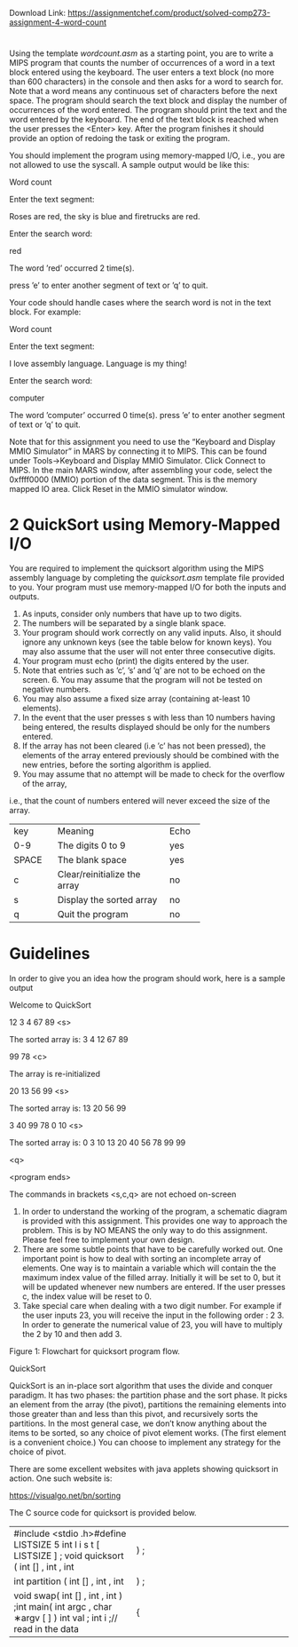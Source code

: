 Download Link: https://assignmentchef.com/product/solved-comp273-assignment-4-word-count
<br>
<h1></h1>

Using the template <em>wordcount.asm </em>as a starting point, you are to write a MIPS program that counts the number of occurrences of a word in a text block entered using the keyboard. The user enters a text block (no more than 600 characters) in the console and then asks for a word to search for. Note that a word means any continuous set of characters before the next space. The program should search the text block and display the number of occurrences of the word entered. The program should print the text and the word entered by the keyboard. The end of the text block is reached when the user presses the &lt;Enter&gt; key. After the program finishes it should provide an option of redoing the task or exiting the program.

You should implement the program using memory-mapped I/O, i.e., you are not allowed to use the syscall. A sample output would be like this:

Word count

Enter the text segment:

Roses are red, the sky is blue and firetrucks are red.

Enter the search word:

red

The word ’red’ occurred 2 time(s).

press ’e’ to enter another segment of text or ’q’ to quit.

Your code should handle cases where the search word is not in the text block. For example:

Word count

Enter the text segment:

I love assembly language. Language is my thing!

Enter the search word:

computer

The word ’computer’ occurred 0 time(s). press ’e’ to enter another segment of text or ’q’ to quit.

Note that for this assignment you need to use the “Keyboard and Display MMIO Simulator” in MARS by connecting it to MIPS. This can be found under Tools-&gt;Keyboard and Display MMIO Simulator. Click Connect to MIPS. In the main MARS window, after assembling your code, select the 0xffff0000 (MMIO) portion of the data segment. This is the memory mapped IO area. Click Reset in the MMIO simulator window.

<h1>2           QuickSort using Memory-Mapped I/O</h1>

You are required to implement the quicksort algorithm using the MIPS assembly language by completing the <em>quicksort.asm </em>template file provided to you. Your program must use memory-mapped I/O for both the inputs and outputs.

<ol>

 <li>As inputs, consider only numbers that have up to two digits.</li>

 <li>The numbers will be separated by a single blank space.</li>

 <li>Your program should work correctly on any valid inputs. Also, it should ignore any unknown keys (see the table below for known keys). You may also assume that the user will not enter three consecutive digits.</li>

 <li>Your program must echo (print) the digits entered by the user.</li>

 <li>Note that entries such as ’c’, ’s’ and ’q’ are not to be echoed on the screen. 6. You may assume that the program will not be tested on negative numbers.</li>

 <li>You may also assume a fixed size array (containing at-least 10 elements).</li>

 <li>In the event that the user presses s with less than 10 numbers having being entered, the results displayed should be only for the numbers entered.</li>

 <li>If the array has not been cleared (i.e ’c’ has not been pressed), the elements of the array entered previously should be combined with the new entries, before the sorting algorithm is applied.</li>

 <li>You may assume that no attempt will be made to check for the overflow of the array,</li>

</ol>

i.e., that the count of numbers entered will never exceed the size of the array.

<table width="0">

 <tbody>

  <tr>

   <td width="63">key</td>

   <td width="186">Meaning</td>

   <td width="47">Echo</td>

  </tr>

  <tr>

   <td width="63">0-9</td>

   <td width="186">The digits 0 to 9</td>

   <td width="47">yes</td>

  </tr>

  <tr>

   <td width="63">SPACE</td>

   <td width="186">The blank space</td>

   <td width="47">yes</td>

  </tr>

  <tr>

   <td width="63">c</td>

   <td width="186">Clear/reinitialize the array</td>

   <td width="47">no</td>

  </tr>

  <tr>

   <td width="63">s</td>

   <td width="186">Display the sorted array</td>

   <td width="47">no</td>

  </tr>

  <tr>

   <td width="63">q</td>

   <td width="186">Quit the program</td>

   <td width="47">no</td>

  </tr>

 </tbody>

</table>

<h1>Guidelines</h1>

In order to give you an idea how the program should work, here is a sample output

Welcome to QuickSort

12 3 4 67 89 &lt;s&gt;

The sorted array is: 3 4 12 67 89

99 78 &lt;c&gt;

The array is re-initialized

20 13 56 99 &lt;s&gt;

The sorted array is: 13 20 56 99

3 40 99 78 0 10 &lt;s&gt;

The sorted array is: 0 3 10 13 20 40 56 78 99 99

&lt;q&gt;

&lt;program ends&gt;

The commands in brackets &lt;s,c,q&gt; are not echoed on-screen

<ol>

 <li>In order to understand the working of the program, a schematic diagram is provided with this assignment. This provides one way to approach the problem. This is by NO MEANS the only way to do this assignment. Please feel free to implement your own design.</li>

 <li>There are some subtle points that have to be carefully worked out. One important point is how to deal with sorting an incomplete array of elements. One way is to maintain a variable which will contain the the maximum index value of the filled array. Initially it will be set to 0, but it will be updated whenever new numbers are entered. If the user presses c, the index value will be reset to 0.</li>

 <li>Take special care when dealing with a two digit number. For example if the user inputs 23, you will receive the input in the following order : 2 3. In order to generate the numerical value of 23, you will have to multiply the 2 by 10 and then add 3.</li>

</ol>

Figure 1: Flowchart for quicksort program flow.

QuickSort

QuickSort is an in-place sort algorithm that uses the divide and conquer paradigm. It has two phases: the partition phase and the sort phase. It picks an element from the array (the pivot), partitions the remaining elements into those greater than and less than this pivot, and recursively sorts the partitions. In the most general case, we don’t know anything about the items to be sorted, so any choice of pivot element works. (The first element is a convenient choice.) You can choose to implement any strategy for the choice of pivot.

There are some excellent websites with java applets showing quicksort in action. One such website is:

https://visualgo.net/bn/sorting

The C source code for quicksort is provided below.

<table width="0">

 <tbody>

  <tr>

   <td width="237">#include &lt;stdio .h&gt;#define LISTSIZE 5 int l i s t [ LISTSIZE ] ; void quicksort ( int [] , int , int</td>

   <td width="334">) ;</td>

  </tr>

  <tr>

   <td width="237">int           partition ( int           [] ,      int ,         int</td>

   <td width="334">) ;</td>

  </tr>

  <tr>

   <td width="237">void swap( int               [] , int , int       ) ;int main( int argc , char ∗argv [ ] ) int val ; int i ;// read in the data</td>

   <td width="334">{</td>

  </tr>

 </tbody>

</table>


